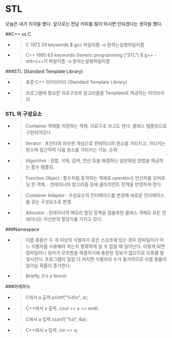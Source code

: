 # STL

오늘은 내가 지각을 했다. 
앞으로는 전날 커피를 많이 마시면 안되겠다는 생각을 했다. 

##C++ vs C
* > C
 1972
 29 keywords
 $ gcc 파일이름 -o 원하는실행파일이름

* > C++
 1985
 63 keywords
 Generic programming ("STL")
 $ g++ -std=c++11 파일이름 -o 원하는실행파일이름

###STL (Standard Template Library)
* > 표준 C++ 라이브러리 (Standard Template Library)
* > 프로그램에 필요한 자료구조와 알고리즘을 Template로 제공하는 라이브러리
### STL 의 구성요소
* > Container
객체를 저장하는 객체, 자료구조 라고도 한다. 클래스 템플릿으로 구현되어있다.
* > Iterator 
: 포인터와 비슷한 개념으로 컨테이너의 원소를 가리키고, 가리키는 원소에 접근하여 다음 원소를 가리키는 기능. 순회
* >Algorithm
: 정렬, 삭제, 검색, 연산 등을 해결하는 일반화된 방법을 제공하는 함수 템플릿.
* >Function Object
: 함수처럼 동작하는 객체로 operator() 연산자를 오버로딩 한 객체.
: 컨테이너와 알고리즘 등에 클라이언트 정책을 반영하게 한다.

* > Container Adaptor
: 구성요소의 인터페이스를 변경해 새로운 인터페이스를 갖는 구성요소로 변경.
* > Allocator
: 컨테이너의 메모리 할당 정책을 캡슐화한 클래스 객체로 모든 컨테이너는 자신만의 할당기를 가지고 있다. 


###Namespace
* > 이름 충돌은 두 개 이상의 식별자가 같은 스코프에 있는 경우 컴파일러가 어느 식별자를 사용해야 하는지 명확하게 알 수 없을 때 일어난다. 이렇게 되면 컴파일러나 링커가 모호함을 해결하기에 충분한 정보가 없으므로 오류를 발생시킨다. 프로그램이 점점 더 커지면 식별자의 수가 증가하므로 이름 충돌이 일어날 확률이 증가한다.
* > Briefly, It's a fence!


###어케하누
* > C에서 a 출력
printf("%d\n", a); 
* > C++에서 a 출력. 
cout << a << endl; 

* > C에서 a 입력
scanf("%d", &a);
* > C++에서 a 입력. 
cin >> a; 





